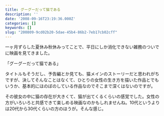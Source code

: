 ```yaml
---
title: グーグーだって猫である
description: ''
date: '2008-09-16T23:19:36.000Z'
categories: []
keywords: []
slug: "200809-9cd02b20-5dae-45b4-86b2-7eb17cb02cff"
---
```

一ヶ月ずらした夏休み秋休みってことで、平日にしか消化できない雑務のついでに映画を見てきました。

「グーグーだって猫である」

タイトルもそうだし、予告編とか見ても、猫メインのストーリーだと思われがちですが、決してそんなことはなくて、ひとりの女性の生き方を描いた作品とでもいうか、基本的にほのぼのしている作品なのでそこまで深くはないのですが。

その彼女の中に猫の存在が大きくて、猫が出てくるくらいの感覚でした。女性の方がいろいろと共感できて楽しめる映画なのかもしれませんね。10代というよりは20代から30代くらいの方のほうが。そんな感じ。